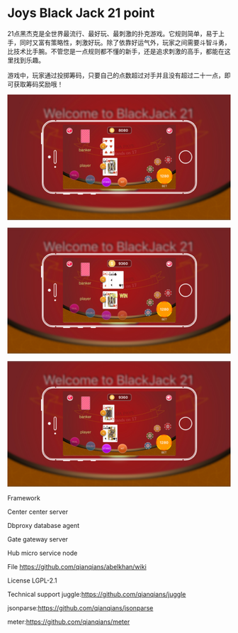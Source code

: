 # Joys Black Jack 21 point

21点黑杰克是全世界最流行、最好玩、最刺激的扑克游戏。它规则简单，易于上手，同时又富有策略性，刺激好玩。除了依靠好运气外，玩家之间需要斗智斗勇，比技术比手腕。不管您是一点规则都不懂的新手，还是追求刺激的高手，都能在这里找到乐趣。

游戏中，玩家通过投掷筹码，只要自己的点数超过对手并且没有超过二十一点，即可获取筹码奖励哦！


![Alt text](https://github.com/appdev-supports/Joys-Cards-BlackJack21/blob/master/img1.jpg)

![Alt text](https://github.com/appdev-supports/Joys-Cards-BlackJack21/blob/master/img2.jpg)

![Alt text](https://github.com/appdev-supports/Joys-Cards-BlackJack21/blob/master/img3.jpg)


Framework

Center center server

Dbproxy database agent

Gate gateway server

Hub micro service node

File
https://github.com/qianqians/abelkhan/wiki

License
LGPL-2.1

Technical support
juggle:https://github.com/qianqians/juggle

jsonparse:https://github.com/qianqians/jsonparse

meter:https://github.com/qianqians/meter
